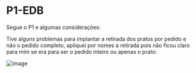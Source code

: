 # P1-EDB

Segue o P1 e algumas considerações:

Tive alguns problemas para implantar a retirada dos pratos por pedido e não o pedido completo, apliquei por nomes a retirada pois não ficou claro para mim se era para ser o pedido inteiro ou apenas o prato:

![image](https://github.com/user-attachments/assets/beafa249-057e-4229-a767-e72b3100e7cd)

